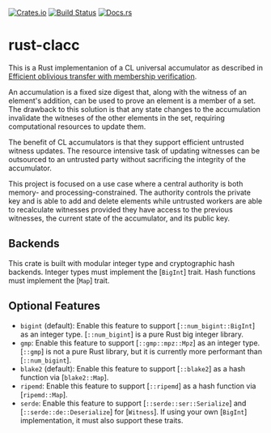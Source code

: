 [![Crates.io](https://img.shields.io/crates/v/rust-clacc.svg)](https://crates.io/crates/rust-clacc)
[![Build Status](https://github.com/johnoliverdriscoll/rust-clacc/actions/workflows/rust.yml/badge.svg)](https://github.com/johnoliverdriscoll/rust-clacc/actions/workflows/rust.yml)
[![Docs.rs](https://img.shields.io/badge/docs.rs-rustdoc-green)](https://docs.rs/rust-clacc)

# rust-clacc

This is a Rust implementanion of a CL universal accumulator as described
in [Efficient oblivious transfer with membership verification][1].

An accumulation is a fixed size digest that, along with the witness of an
element's addition, can be used to prove an element is a member of a set.
The drawback to this solution is that any state changes to the
accumulation invalidate the witneses of the other elements in the set,
requiring computational resources to update them.

The benefit of CL accumulators is that they support efficient untrusted
witness updates. The resource intensive task of updating witnesses can be
outsourced to an untrusted party without sacrificing the integrity of the
accumulator.

This project is focused on a use case where a central authority is both
memory- and processing-constrained. The authority controls the private key
and is able to add and delete elements while untrusted workers are able to
recalculate witnesses provided they have access to the previous witnesses,
the current state of the accumulator, and its public key.

## Backends
This crate is built with modular integer type and cryptographic hash
backends. Integer types must implement the [`BigInt`] trait. Hash functions
must implement the [`Map`] trait.

## Optional Features
- `bigint` (default): Enable this feature to support
  [`::num_bigint::BigInt`] as an integer type. [`::num_bigint`] is
  a pure Rust big integer library.
- `gmp`: Enable this feature to support [`::gmp::mpz::Mpz`] as an
  integer type. [`::gmp`] is not a pure Rust library, but it is
  currently more performant than [`::num_bigint`].
- `blake2` (default): Enable this feature to support [`::blake2`] as a
  hash function via [`blake2::Map`].
- `ripemd`: Enable this feature to support [`::ripemd`] as a hash
  function via [`ripemd::Map`].
- `serde`: Enable this feature to support [`::serde::ser::Serialize`] and
  [`::serde::de::Deserialize`] for [`Witness`]. If using your own
  [`BigInt`] implementation, it must also support these traits.

[1]: https://journals.sagepub.com/doi/pdf/10.1177/1550147719875645

